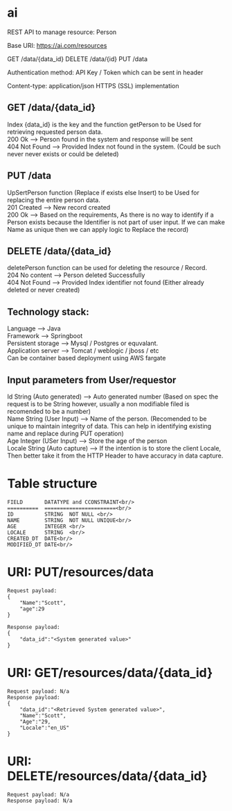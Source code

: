 # ai
REST API to manage resource: Person

Base URI: https://ai.com/resources

GET /data/{data_id}
DELETE /data/{id}
PUT /data

Authentication method:
API Key / Token which can be sent in header

Content-type: application/json
HTTPS (SSL) implementation

GET	/data/{data_id}	
--------------------
Index {data_id}	is the key and the function getPerson to be Used for retrieving requested person data. <br/>
     200 Ok        --> Person found in the system and response will be sent <br/>
     404 Not Found --> Provided Index not found in the system. (Could be such never never exists or could be deleted) <br/>


PUT	/data
---------
UpSertPerson function (Replace if exists else Insert) to be Used for replacing the entire person data. <br/>
    201 Created --> New record created <br/>
    200 Ok --> Based on the requirements, As there is no way to identify if a Person exists because the Identifier is not part of user input. If we can make Name as unique then we can apply logic to Replace the record)

DELETE /data/{data_id}
----------------------
deletePerson function can be used for deleting the resource / Record.	<br/>
   204 No content --> Person deleted Successfully <br/>
   404 Not Found  --> Provided Index identifier not found (Either already deleted or never created)


Technology stack:
-----------------
Language --> Java <br/>
Framework --> Springboot <br/>
Persistent storage --> Mysql / Postgres  or equvalant. <br/>
Application server --> Tomcat / weblogic / jboss / etc <br/>
Can be container based deployment using AWS fargate <br/>

Input parameters from User/requestor
------------------------------------
Id     String  (Auto generated) --> Auto generated number (Based on spec the request is to be String however, usually a non modifiable filed is recomended to be a number)<br/>
Name   String  (User Input)     --> Name of the person. (Recomended to be unique to maintain integrity of data. This can help in identifying existing name and replace during PUT operation)<br/>
Age    Integer (USer Input)     --> Store the age of the person<br/>
Locale String  (Auto capture)   --> If the intention is to store the client Locale, Then better take it from the HTTP Header to have accuracy in data capture.


Table structure
===============
````
FIELD       DATATYPE and CCONSTRAINT<br/>
==========  =======================<br/>
ID          STRING  NOT NULL <br/>
NAME        STRING  NOT NULL UNIQUE<br/>
AGE         INTEGER <br/>
LOCALE      STRING  <br/>
CREATED_DT  DATE<br/>
MODIFIED_DT DATE<br/>
````

URI: PUT/resources/data
=======================
    Request payload:
    {
        "Name":"Scott",
        "age":29
    }

    Response payload:
    {
        "data_id":"<System generated value>"
    }

URI: GET/resources/data/{data_id}
=================================
    Request payload: N/a
    Response payload:
    {
        "data_id":"<Retrieved System generated value>",
        "Name":"Scott",
        "Age":"29,
        "Locale":"en_US"
    }

URI: DELETE/resources/data/{data_id}
====================================
    Request payload: N/a
    Response payload: N/a
       
    
